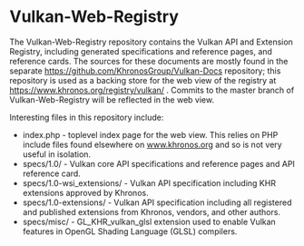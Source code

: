 # Vulkan-Web-Registry

The Vulkan-Web-Registry repository contains the Vulkan API and Extension
Registry, including generated specifications and reference pages, and
reference cards. The sources for these documents are mostly found in the
separate https://github.com/KhronosGroup/Vulkan-Docs repository; this
repository is used as a backing store for the web view of the registry at
https://www.khronos.org/registry/vulkan/ . Commits to the master branch of
Vulkan-Web-Registry will be reflected in the web view.

Interesting files in this repository include:

* index.php - toplevel index page for the web view. This relies on PHP
  include files found elsewhere on www.khronos.org and so is not very useful
  in isolation.
* specs/1.0/ - Vulkan core API specifications and reference pages and API
  reference card.
* specs/1.0-wsi_extensions/ - Vulkan API specification including KHR
  extensions approved by Khronos.
* specs/1.0-extensions/ - Vulkan API specification including all registered
  and published extensions from Khronos, vendors, and other authors.
* specs/misc/ - GL_KHR_vulkan_glsl extension used to enable Vulkan features
  in OpenGL Shading Language (GLSL) compilers.
